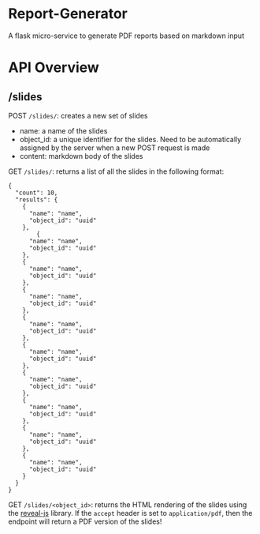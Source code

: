 # Report-Generator
A flask micro-service to generate PDF reports based on markdown input


# API Overview

## /slides

POST `/slides/`: creates a new set of slides

  - name<TextField>: a name of the slides
  - object_id<UUID>: a unique identifier for the slides. Need to be automatically assigned by the server when a new POST request is made
  - content<TextField>: markdown body of the slides
  
GET  `/slides/`: returns a list of all the slides in the following format:

```
{
  "count": 10,
  "results": {
    {
      "name": "name",
      "object_id": "uuid"
    },
        {
      "name": "name",
      "object_id": "uuid"
    },
    {
      "name": "name",
      "object_id": "uuid"
    },
    {
      "name": "name",
      "object_id": "uuid"
    },
    {
      "name": "name",
      "object_id": "uuid"
    },
    {
      "name": "name",
      "object_id": "uuid"
    },
    {
      "name": "name",
      "object_id": "uuid"
    },
    {
      "name": "name",
      "object_id": "uuid"
    },
    {
      "name": "name",
      "object_id": "uuid"
    },
    {
      "name": "name",
      "object_id": "uuid"
    }
  }
}
```

GET `/slides/<object_id>`: returns the HTML rendering of the slides using the [reveal-js](http://lab.hakim.se/reveal-js/#/fragments) library. If the `accept` header is set to `application/pdf`, then the endpoint will return a PDF version of the slides!


  
